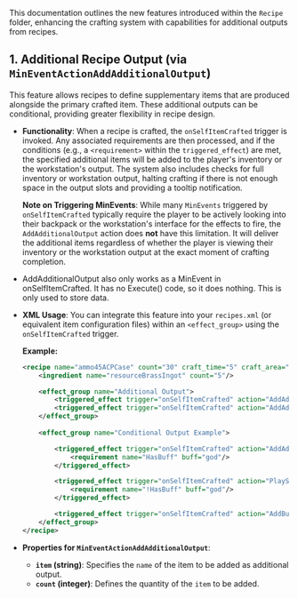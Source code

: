 This documentation outlines the new features introduced within the `Recipe` folder, enhancing the crafting system with
capabilities for additional outputs from recipes.

## 1\. Additional Recipe Output (via `MinEventActionAddAdditionalOutput`)

This feature allows recipes to define supplementary items that are produced alongside the primary crafted item. These
additional outputs can be conditional, providing greater flexibility in recipe design.

* **Functionality**: When a recipe is crafted, the `onSelfItemCrafted` trigger is invoked. Any associated requirements
  are then processed, and if the conditions (e.g., a `<requirement>` within the `triggered_effect`) are met, the
  specified additional items will be added to the player's inventory or the workstation's output. The system also
  includes checks for full inventory or workstation output, halting crafting if there is not enough space in the output slots and providing a
  tooltip notification.

  **Note on Triggering MinEvents**: While many `MinEvents` triggered by `onSelfItemCrafted` typically require the player
  to be actively looking into their backpack or the workstation's interface for the effects to fire, the
  `AddAdditionalOutput` action does **not** have this limitation. It will deliver the additional items regardless of
  whether the player is viewing their inventory or the workstation output at the exact moment of crafting completion.

* AddAdditionalOutput also only works as a MinEvent in onSelfItemCrafted. It has no Execute() code, so it does nothing.
  This is only used to store data.

* **XML Usage**: You can integrate this feature into your `recipes.xml` (or equivalent item configuration files) within
  an `<effect_group>` using the `onSelfItemCrafted` trigger.

  **Example:**

  ```xml
  <recipe name="ammo45ACPCase" count="30" craft_time="5" craft_area="MillingMachine" tags="workbenchCrafting,PerkHOHMachineGuns">
      <ingredient name="resourceBrassIngot" count="5"/>

      <effect_group name="Additional Output">
          <triggered_effect trigger="onSelfItemCrafted" action="AddAdditionalOutput, SCore" item="resourceYuccaFibers" count="2"/>
          <triggered_effect trigger="onSelfItemCrafted" action="AddAdditionalOutput, SCore" item="resourceDuctTape" count="1"/>
      </effect_group>
      
      <effect_group name="Conditional Output Example">

          <triggered_effect trigger="onSelfItemCrafted" action="AddAdditionalOutput, SCore" item="ammoRocketHE" count="2">
              <requirement name="HasBuff" buff="god"/> 
          </triggered_effect>

          <triggered_effect trigger="onSelfItemCrafted" action="PlaySound" sound="player#painsm">
              <requirement name="!HasBuff" buff="god"/> 
          </triggered_effect>

          <triggered_effect trigger="onSelfItemCrafted" action="AddBuff" buff="buffDrugEyeKandy"/>
      </effect_group>
  </recipe>
  ```

* **Properties for `MinEventActionAddAdditionalOutput`**:

    * **`item` (string)**: Specifies the `name` of the item to be added as additional output.
    * **`count` (integer)**: Defines the quantity of the `item` to be added.